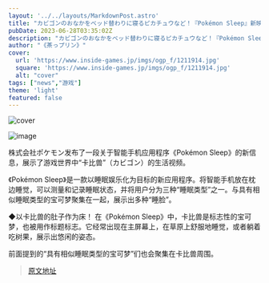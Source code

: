 ```yaml
---
layout: '../../layouts/MarkdownPost.astro'
title: "カビゴンのおなかをベッド替わりに寝るピカチュウなど！『Pokémon Sleep』新映像が“キュン”に満ちている"
pubDate: 2023-06-28T03:35:02Z
description: "カビゴンのおなかをベッド替わりに寝るピカチュウなど！『Pokémon Sleep』新映像が“キュン”に満ちている"
author: "《茶っプリン》"
cover:
  url: 'https://www.inside-games.jp/imgs/ogp_f/1211914.jpg'
  square: 'https://www.inside-games.jp/imgs/ogp_f/1211914.jpg'
  alt: "cover"
tags: ["news","游戏"]
theme: 'light'
featured: false
---
```


![cover](https://www.inside-games.jp/imgs/ogp_f/1211914.jpg)

![image](https://www.inside-games.jp/imgs/zoom/1211907.jpg)

株式会社ポケモン发布了一段关于智能手机应用程序《Pokémon Sleep》的新信息，展示了游戏世界中“卡比兽”（カビゴン）的生活视频。

《Pokémon Sleep》是一款以睡眠娱乐化为目标的新应用程序。将智能手机放在枕边睡觉，可以测量和记录睡眠状态，并将用户分为三种“睡眠类型”之一。与具有相似睡眠类型的宝可梦聚集在一起，展示出多种“睡脸”。

◆以卡比兽的肚子作为床！
在《Pokémon Sleep》中，卡比兽是标志性的宝可梦，也被用作标题标志。它经常出现在主屏幕上，在草原上舒服地睡觉，或者躺着吃树果，展示出悠闲的姿态。

前面提到的“具有相似睡眠类型的宝可梦”们也会聚集在卡比兽周围。

>[原文地址](https://www.inside-games.jp/article/2023/06/28/146861.html)  